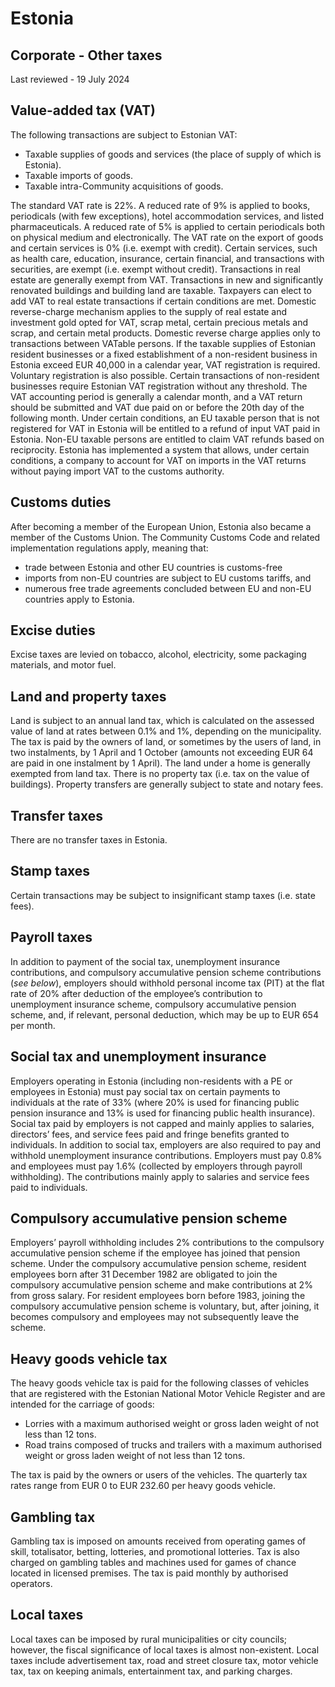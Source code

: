# Estonia
## Corporate - Other taxes
Last reviewed - 19 July 2024
## Value-added tax (VAT)
The following transactions are subject to Estonian VAT:
  * Taxable supplies of goods and services (the place of supply of which is Estonia).
  * Taxable imports of goods.
  * Taxable intra-Community acquisitions of goods.


The standard VAT rate is 22%. A reduced rate of 9% is applied to books, periodicals (with few exceptions), hotel accommodation services, and listed pharmaceuticals. A reduced rate of 5% is applied to certain periodicals both on physical medium and electronically.
The VAT rate on the export of goods and certain services is 0% (i.e. exempt with credit). Certain services, such as health care, education, insurance, certain financial, and transactions with securities, are exempt (i.e. exempt without credit).
Transactions in real estate are generally exempt from VAT. Transactions in new and significantly renovated buildings and building land are taxable. Taxpayers can elect to add VAT to real estate transactions if certain conditions are met.
Domestic reverse-charge mechanism applies to the supply of real estate and investment gold opted for VAT, scrap metal, certain precious metals and scrap, and certain metal products. Domestic reverse charge applies only to transactions between VATable persons. 
If the taxable supplies of Estonian resident businesses or a fixed establishment of a non-resident business in Estonia exceed EUR 40,000 in a calendar year, VAT registration is required. Voluntary registration is also possible. Certain transactions of non-resident businesses require Estonian VAT registration without any threshold.
The VAT accounting period is generally a calendar month, and a VAT return should be submitted and VAT due paid on or before the 20th day of the following month.
Under certain conditions, an EU taxable person that is not registered for VAT in Estonia will be entitled to a refund of input VAT paid in Estonia. Non-EU taxable persons are entitled to claim VAT refunds based on reciprocity.
Estonia has implemented a system that allows, under certain conditions, a company to account for VAT on imports in the VAT returns without paying import VAT to the customs authority.
## Customs duties
After becoming a member of the European Union, Estonia also became a member of the Customs Union. The Community Customs Code and related implementation regulations apply, meaning that:
  * trade between Estonia and other EU countries is customs-free
  * imports from non-EU countries are subject to EU customs tariffs, and
  * numerous free trade agreements concluded between EU and non-EU countries apply to Estonia.


## Excise duties
Excise taxes are levied on tobacco, alcohol, electricity, some packaging materials, and motor fuel.
## Land and property taxes
Land is subject to an annual land tax, which is calculated on the assessed value of land at rates between 0.1% and 1%, depending on the municipality. The tax is paid by the owners of land, or sometimes by the users of land, in two instalments, by 1 April and 1 October (amounts not exceeding EUR 64 are paid in one instalment by 1 April). The land under a home is generally exempted from land tax.
There is no property tax (i.e. tax on the value of buildings).
Property transfers are generally subject to state and notary fees.
## Transfer taxes
There are no transfer taxes in Estonia.
## Stamp taxes
Certain transactions may be subject to insignificant stamp taxes (i.e. state fees).
## Payroll taxes
In addition to payment of the social tax, unemployment insurance contributions, and compulsory accumulative pension scheme contributions (_see below_), employers should withhold personal income tax (PIT) at the flat rate of 20% after deduction of the employee’s contribution to unemployment insurance scheme, compulsory accumulative pension scheme, and, if relevant, personal deduction, which may be up to EUR 654 per month.
## Social tax and unemployment insurance
Employers operating in Estonia (including non-residents with a PE or employees in Estonia) must pay social tax on certain payments to individuals at the rate of 33% (where 20% is used for financing public pension insurance and 13% is used for financing public health insurance). Social tax paid by employers is not capped and mainly applies to salaries, directors’ fees, and service fees paid and fringe benefits granted to individuals.
In addition to social tax, employers are also required to pay and withhold unemployment insurance contributions. Employers must pay 0.8% and employees must pay 1.6% (collected by employers through payroll withholding). The contributions mainly apply to salaries and service fees paid to individuals.
## Compulsory accumulative pension scheme
Employers’ payroll withholding includes 2% contributions to the compulsory accumulative pension scheme if the employee has joined that pension scheme. Under the compulsory accumulative pension scheme, resident employees born after 31 December 1982 are obligated to join the compulsory accumulative pension scheme and make contributions at 2% from gross salary. For resident employees born before 1983, joining the compulsory accumulative pension scheme is voluntary, but, after joining, it becomes compulsory and employees may not subsequently leave the scheme.
## Heavy goods vehicle tax
The heavy goods vehicle tax is paid for the following classes of vehicles that are registered with the Estonian National Motor Vehicle Register and are intended for the carriage of goods:
  * Lorries with a maximum authorised weight or gross laden weight of not less than 12 tons.
  * Road trains composed of trucks and trailers with a maximum authorised weight or gross laden weight of not less than 12 tons.


The tax is paid by the owners or users of the vehicles. The quarterly tax rates range from EUR 0 to EUR 232.60 per heavy goods vehicle.
## Gambling tax
Gambling tax is imposed on amounts received from operating games of skill, totalisator, betting, lotteries, and promotional lotteries. Tax is also charged on gambling tables and machines used for games of chance located in licensed premises. The tax is paid monthly by authorised operators.
## Local taxes
Local taxes can be imposed by rural municipalities or city councils; however, the fiscal significance of local taxes is almost non-existent. Local taxes include advertisement tax, road and street closure tax, motor vehicle tax, tax on keeping animals, entertainment tax, and parking charges.
